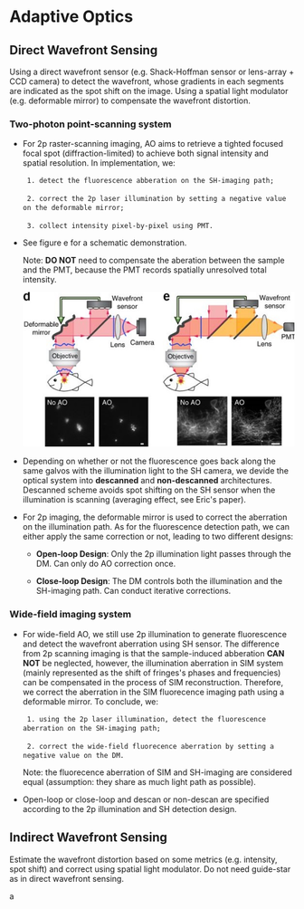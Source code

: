 # Adaptive Optics


## Direct Wavefront Sensing

Using a direct wavefront sensor (e.g. Shack-Hoffman sensor or lens-array + CCD camera) to detect the wavefront, whose gradients in each segments are indicated as the spot shift on the image. Using a spatial light modulator (e.g. deformable mirror) to compensate the wavefront distortion.


### Two-photon point-scanning system

* For 2p raster-scanning imaging, AO aims to retrieve a tighted focused focal spot (diffraction-limited) to achieve both signal intensity and spatial resolution. In implementation, we: 

       1. detect the fluorescence abberation on the SH-imaging path;

       2. correct the 2p laser illumination by setting a negative value on the deformable mirror;

       3. collect intensity pixel-by-pixel using PMT.

* See figure e for a schematic demonstration.

  Note: **DO NOT** need to compensate the aberation between the sample and the PMT, 
      because the PMT records spatially unresolved total intensity. 

     ![figure e](https://github.com/Jessie-ucb/Adaptive-Optics/blob/master/nmeth.4218-F3.jpg)


* Depending on whether or not the fluorescence goes back along the same galvos with the illumination light to the SH camera, we devide the optical system into **descanned** and **non-descanned** architectures. Descanned scheme avoids spot shifting on the SH sensor when the illumination is scanning (averaging effect, see Eric's paper).

* For 2p imaging, the deformable mirror is used to correct the aberration on the illumination path. As for the fluorescence detection path, we can either apply the same correction or not, leading to two different designs:

     - **Open-loop Design**: Only the 2p illumination light passes through the DM. Can only do AO correction once.

     - **Close-loop Design**: The DM controls both the illumination and the SH-imaging path. Can conduct iterative corrections.



### Wide-field imaging system

* For wide-field AO, we still use 2p illumination to generate fluorescence and detect the wavefront aberration using SH sensor. The difference from 2p scanning imaging is that the sample-induced abberation **CAN NOT** be neglected, however, the illumination aberration in SIM system (mainly represented as the shift of fringes's phases and frequencies) can be compensated in the process of SIM reconstruction. Therefore, we correct the aberration in the SIM fluorecence imaging path using a deformable mirror. To conclude, we: 

       1. using the 2p laser illumination, detect the fluorescence aberration on the SH-imaging path;

       2. correct the wide-field fluorecence aberration by setting a negative value on the DM.

   Note: the fluorecence aberration of SIM and SH-imaging are considered equal (assumption: they share as much light path as possible).

* Open-loop or close-loop and descan or non-descan are specified according to the 2p illumination and SH detection design.


## Indirect Wavefront Sensing

Estimate the wavefront distortion based on some metrics (e.g. intensity, spot shift) and correct using spatial light modulator. Do not need guide-star as in direct wavefront sensing. 


a

